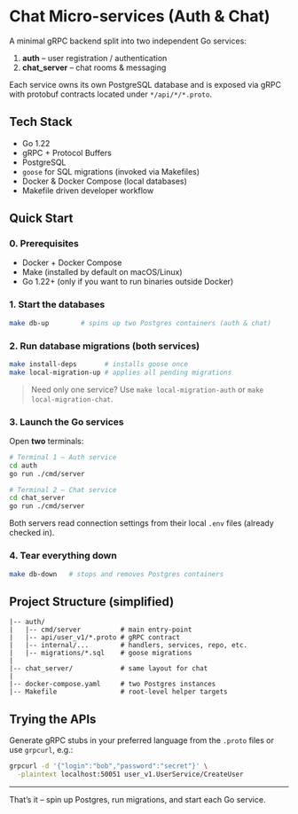 # Chat Micro-services (Auth & Chat)

A minimal gRPC backend split into two independent Go services:

1. **auth** – user registration / authentication
2. **chat_server** – chat rooms & messaging

Each service owns its own PostgreSQL database and is exposed via gRPC with protobuf contracts located under `*/api/*/*.proto`.

## Tech Stack

- Go 1.22
- gRPC + Protocol Buffers
- PostgreSQL
- `goose` for SQL migrations (invoked via Makefiles)
- Docker & Docker Compose (local databases)
- Makefile driven developer workflow

## Quick Start

### 0. Prerequisites

* Docker + Docker Compose
* Make (installed by default on macOS/Linux)
* Go 1.22+ (only if you want to run binaries outside Docker)

### 1. Start the databases

```bash
make db-up        # spins up two Postgres containers (auth & chat)
```

### 2. Run database migrations (both services)

```bash
make install-deps       # installs goose once
make local-migration-up # applies all pending migrations
```

> Need only one service? Use `make local-migration-auth` or `make local-migration-chat`.

### 3. Launch the Go services

Open **two** terminals:

```bash
# Terminal 1 – Auth service
cd auth
go run ./cmd/server
```

```bash
# Terminal 2 – Chat service
cd chat_server
go run ./cmd/server
```

Both servers read connection settings from their local `.env` files (already checked in).

### 4. Tear everything down

```bash
make db-down   # stops and removes Postgres containers
```

## Project Structure (simplified)

```
|-- auth/
|   |-- cmd/server          # main entry-point
|   |-- api/user_v1/*.proto # gRPC contract
|   |-- internal/...        # handlers, services, repo, etc.
|   |-- migrations/*.sql    # goose migrations
|
|-- chat_server/            # same layout for chat
|
|-- docker-compose.yaml     # two Postgres instances
|-- Makefile                # root-level helper targets
```

## Trying the APIs

Generate gRPC stubs in your preferred language from the `.proto` files or use `grpcurl`, e.g.:

```bash
grpcurl -d '{"login":"bob","password":"secret"}' \
  -plaintext localhost:50051 user_v1.UserService/CreateUser
```

---

That’s it – spin up Postgres, run migrations, and start each Go service.
